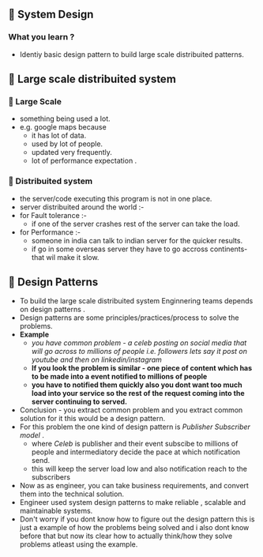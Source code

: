 ## 🚀 System Design

### What you learn ?

- Identiy basic design pattern to build large scale distribuited patterns.

## 🚀 Large scale distribuited system

### 🏹 Large Scale

- something being used a lot.
- e.g. google maps because
  - it has lot of data.
  - used by lot of people.
  - updated very frequently.
  - lot of performance expectation .

### 🏹 Distribuited system

- the server/code executing this program is not in one place.
- server distribuited around the world :-
- for Fault tolerance :-
  - if one of the server crashes rest of the server can take the load.
- for Performance :-
  - someone in india can talk to indian server for the quicker results.
  - if go in some overseas server they have to go accross continents- that wil make it slow.

## 🚀 Design Patterns

- To build the large scale distribuited system Enginnering teams depends on design patterns .
- Design patterns are some principles/practices/process to solve the problems.
- <b> Example</b>
  - <i>you have common problem - a celeb posting on social media that will go across to millions of people i.e. followers lets say it post on youtube and then on linkedin/instagram </i>
  - <b>If you look the problem is similar - one piece of content which has to be made into a event notified to millions of people </b>
  - <b>you have to notified them quickly also you dont want too much load into your service so the rest of the request coming into the server continuing to served. </b>
- Conclusion - you extract common problem and you extract common solution for it this would be a design pattern.
- For this problem the one kind of design pattern is <i> Publisher Subscriber model </i>.
  - where <i> Celeb</i> is publisher and their event subscibe to millions of people and intermediatory decide the pace at which notification send.
  - this will keep the server load low and also notification reach to the subscribers
- Now as as engineer, you can take business requirements, and convert them into the technical solution.
- Engineer used system design patterns to make reliable , scalable and maintainable systems.
- Don't worry if you dont know how to figure out the design pattern this is just a example of how the problems being solved and i also dont know before that but now its clear how to actually think/how they solve problems atleast using the example.
